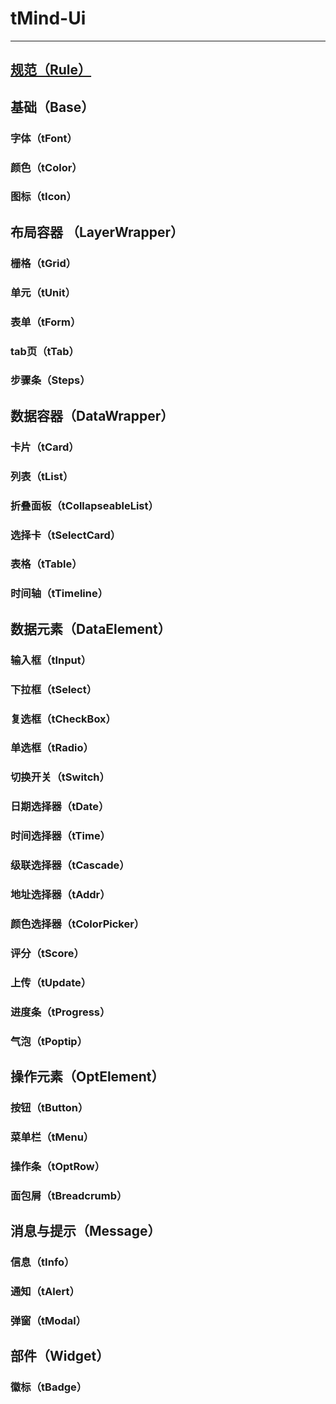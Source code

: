 # tMind-Ui

---

## [规范（Rule）](./Rule/index.md)

## 基础（Base）

### 字体（tFont）

### 颜色（tColor）

### 图标（tIcon）

## 布局容器 （LayerWrapper）

### 栅格（tGrid）

### 单元（tUnit）

### 表单（tForm）

### tab页（tTab）

### 步骤条（Steps）

## 数据容器（DataWrapper）

### 卡片（tCard）

### 列表（tList）

### 折叠面板（tCollapseableList）

### 选择卡（tSelectCard）

### 表格（tTable）

### 时间轴（tTimeline）

## 数据元素（DataElement）

### 输入框（tInput）

### 下拉框（tSelect）

### 复选框（tCheckBox）

### 单选框（tRadio）

### 切换开关（tSwitch）

### 日期选择器（tDate）

### 时间选择器（tTime）

### 级联选择器（tCascade）

### 地址选择器（tAddr）

### 颜色选择器（tColorPicker）

### 评分（tScore）

### 上传（tUpdate）

### 进度条（tProgress）

### 气泡（tPoptip）

## 操作元素（OptElement）

### 按钮（tButton）

### 菜单栏（tMenu）

### 操作条（tOptRow）

### 面包屑（tBreadcrumb）

## 消息与提示（Message）

### 信息（tInfo）

### 通知（tAlert）

### 弹窗（tModal）

## 部件（Widget）

### 徽标（tBadge）